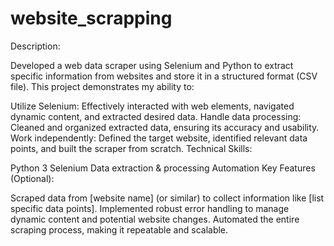 # website_scrapping
Description:

Developed a web data scraper using Selenium and Python to extract specific information from websites and store it in a structured format (CSV file). This project demonstrates my ability to:

Utilize Selenium: Effectively interacted with web elements, navigated dynamic content, and extracted desired data.
Handle data processing: Cleaned and organized extracted data, ensuring its accuracy and usability.
Work independently: Defined the target website, identified relevant data points, and built the scraper from scratch.
Technical Skills:

Python 3
Selenium
Data extraction & processing
Automation
Key Features (Optional): 

Scraped data from [website name] (or similar) to collect information like [list specific data points].
Implemented robust error handling to manage dynamic content and potential website changes.
Automated the entire scraping process, making it repeatable and scalable.
